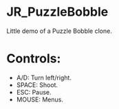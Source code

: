 # JR_PuzzleBobble

Little demo of a Puzzle Bobble clone.
# Controls:
  - A/D: Turn left/right.
  - SPACE: Shoot.
  - ESC: Pause.
  - MOUSE: Menus.
